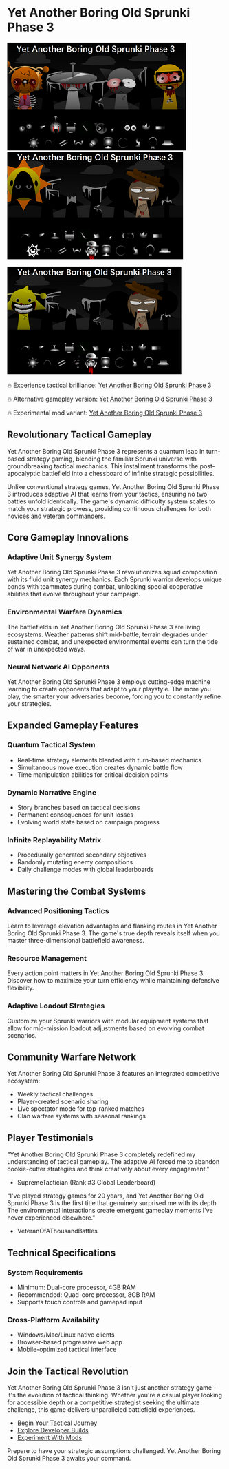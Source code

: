 # Yet Another Boring Old Sprunki Phase 3

![Yet Another Boring Old Sprunki Phase 3](https://raw.githubusercontent.com/sprunkiscrunkly/yet-another-boring-old-sprunki-phase-3/refs/heads/main/yet-another-boring-old-sprunki-phase-3.png "Yet Another Boring Old Sprunki Phase 3")
![Yet Another Boring Old Sprunki Phase 3](https://raw.githubusercontent.com/sprunkiscrunkly/yet-another-boring-old-sprunki-phase-3/refs/heads/main/yet-another-boring-old-sprunki-phase-3-2.png "Yet Another Boring Old Sprunki Phase 3")

![Yet Another Boring Old Sprunki Phase 3](https://raw.githubusercontent.com/sprunkiscrunkly/yet-another-boring-old-sprunki-phase-3/refs/heads/main/yet-another-boring-old-sprunki-phase-3-3.png "Yet Another Boring Old Sprunki Phase 3")


🔥 Experience tactical brilliance: [Yet Another Boring Old Sprunki Phase 3](https://sprunksters.com/yet-another-boring-old-sprunki-phase-3/ "Official Game Portal")

🔥 Alternative gameplay version: [Yet Another Boring Old Sprunki Phase 3](https://sprunkiscrunkly.com/yet-another-boring-old-sprunki-phase-3/ "Developer Edition")

🔥 Experimental mod variant: [Yet Another Boring Old Sprunki Phase 3](https://sprunkipyramixed.com/yet-another-boring-old-sprunki-phase-3/ "Community Mod")

## Revolutionary Tactical Gameplay

Yet Another Boring Old Sprunki Phase 3 represents a quantum leap in turn-based strategy gaming, blending the familiar Sprunki universe with groundbreaking tactical mechanics. This installment transforms the post-apocalyptic battlefield into a chessboard of infinite strategic possibilities.

Unlike conventional strategy games, Yet Another Boring Old Sprunki Phase 3 introduces adaptive AI that learns from your tactics, ensuring no two battles unfold identically. The game's dynamic difficulty system scales to match your strategic prowess, providing continuous challenges for both novices and veteran commanders.

## Core Gameplay Innovations

### Adaptive Unit Synergy System

Yet Another Boring Old Sprunki Phase 3 revolutionizes squad composition with its fluid unit synergy mechanics. Each Sprunki warrior develops unique bonds with teammates during combat, unlocking special cooperative abilities that evolve throughout your campaign.

### Environmental Warfare Dynamics

The battlefields in Yet Another Boring Old Sprunki Phase 3 are living ecosystems. Weather patterns shift mid-battle, terrain degrades under sustained combat, and unexpected environmental events can turn the tide of war in unexpected ways.

### Neural Network AI Opponents

Yet Another Boring Old Sprunki Phase 3 employs cutting-edge machine learning to create opponents that adapt to your playstyle. The more you play, the smarter your adversaries become, forcing you to constantly refine your strategies.

## Expanded Gameplay Features

### Quantum Tactical System
- Real-time strategy elements blended with turn-based mechanics
- Simultaneous move execution creates dynamic battle flow
- Time manipulation abilities for critical decision points

### Dynamic Narrative Engine
- Story branches based on tactical decisions
- Permanent consequences for unit losses
- Evolving world state based on campaign progress

### Infinite Replayability Matrix
- Procedurally generated secondary objectives
- Randomly mutating enemy compositions
- Daily challenge modes with global leaderboards

## Mastering the Combat Systems

### Advanced Positioning Tactics
Learn to leverage elevation advantages and flanking routes in Yet Another Boring Old Sprunki Phase 3. The game's true depth reveals itself when you master three-dimensional battlefield awareness.

### Resource Management
Every action point matters in Yet Another Boring Old Sprunki Phase 3. Discover how to maximize your turn efficiency while maintaining defensive flexibility.

### Adaptive Loadout Strategies
Customize your Sprunki warriors with modular equipment systems that allow for mid-mission loadout adjustments based on evolving combat scenarios.

## Community Warfare Network

Yet Another Boring Old Sprunki Phase 3 features an integrated competitive ecosystem:
- Weekly tactical challenges
- Player-created scenario sharing
- Live spectator mode for top-ranked matches
- Clan warfare systems with seasonal rankings

## Player Testimonials

"Yet Another Boring Old Sprunki Phase 3 completely redefined my understanding of tactical gameplay. The adaptive AI forced me to abandon cookie-cutter strategies and think creatively about every engagement."

- SupremeTactician (Rank #3 Global Leaderboard)

"I've played strategy games for 20 years, and Yet Another Boring Old Sprunki Phase 3 is the first title that genuinely surprised me with its depth. The environmental interactions create emergent gameplay moments I've never experienced elsewhere."

- VeteranOfAThousandBattles

## Technical Specifications

### System Requirements
- Minimum: Dual-core processor, 4GB RAM
- Recommended: Quad-core processor, 8GB RAM
- Supports touch controls and gamepad input

### Cross-Platform Availability
- Windows/Mac/Linux native clients
- Browser-based progressive web app
- Mobile-optimized tactical interface

## Join the Tactical Revolution

Yet Another Boring Old Sprunki Phase 3 isn't just another strategy game - it's the evolution of tactical thinking. Whether you're a casual player looking for accessible depth or a competitive strategist seeking the ultimate challenge, this game delivers unparalleled battlefield experiences.

- [Begin Your Tactical Journey](https://sprunksters.com/yet-another-boring-old-sprunki-phase-3/)
- [Explore Developer Builds](https://sprunkiscrunkly.com/yet-another-boring-old-sprunki-phase-3/)
- [Experiment With Mods](https://sprunkipyramixed.com/yet-another-boring-old-sprunki-phase-3/)

Prepare to have your strategic assumptions challenged. Yet Another Boring Old Sprunki Phase 3 awaits your command.
